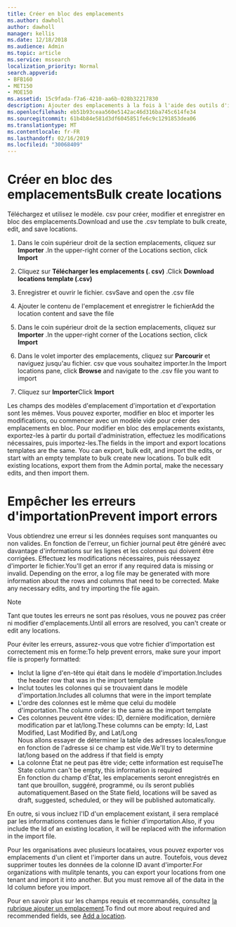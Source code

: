 ```yaml
---
title: Créer en bloc des emplacements
ms.author: dawholl
author: dawholl
manager: kellis
ms.date: 12/18/2018
ms.audience: Admin
ms.topic: article
ms.service: mssearch
localization_priority: Normal
search.appverid:
- BFB160
- MET150
- MOE150
ms.assetid: 15c9fada-f7a6-4210-aa6b-028b32217830
description: Ajouter des emplacements à la fois à l'aide des outils d'importation pour le portail d'administration de Microsoft Search
ms.openlocfilehash: eb51b93ceaa560e5142ac46d316ba745c614fe34
ms.sourcegitcommit: 61b4b84e581d3df6045851fe6c9c1291853dea06
ms.translationtype: MT
ms.contentlocale: fr-FR
ms.lasthandoff: 02/16/2019
ms.locfileid: "30068409"
---
```

# <a name="bulk-create-locations"></a><span data-ttu-id="7508d-103">Créer en bloc des emplacements</span><span class="sxs-lookup"><span data-stu-id="7508d-103">Bulk create locations</span></span>

<span data-ttu-id="7508d-104">Téléchargez et utilisez le modèle. csv pour créer, modifier et enregistrer en bloc des emplacements.</span><span class="sxs-lookup"><span data-stu-id="7508d-104">Download and use the .csv template to bulk create, edit, and save locations.</span></span> 
  
1. <span data-ttu-id="7508d-105">Dans le coin supérieur droit de la section emplacements, cliquez sur **Importer** .</span><span class="sxs-lookup"><span data-stu-id="7508d-105">In the upper-right corner of the Locations section, click **Import**</span></span>
    
2. <span data-ttu-id="7508d-106">Cliquez sur **Télécharger les emplacements (. csv)** .</span><span class="sxs-lookup"><span data-stu-id="7508d-106">Click **Download locations template (.csv)**</span></span>
    
3. <span data-ttu-id="7508d-107">Enregistrer et ouvrir le fichier. csv</span><span class="sxs-lookup"><span data-stu-id="7508d-107">Save and open the .csv file</span></span>
    
4. <span data-ttu-id="7508d-108">Ajouter le contenu de l'emplacement et enregistrer le fichier</span><span class="sxs-lookup"><span data-stu-id="7508d-108">Add the location content and save the file</span></span>
    
5. <span data-ttu-id="7508d-109">Dans le coin supérieur droit de la section emplacements, cliquez sur **Importer** .</span><span class="sxs-lookup"><span data-stu-id="7508d-109">In the upper-right corner of the Locations section, click **Import**</span></span>
    
6. <span data-ttu-id="7508d-110">Dans le volet importer des emplacements, cliquez sur **Parcourir** et naviguez jusqu'au fichier. csv que vous souhaitez importer.</span><span class="sxs-lookup"><span data-stu-id="7508d-110">In the Import locations pane, click **Browse** and navigate to the .csv file you want to import</span></span> 
    
7. <span data-ttu-id="7508d-111">Cliquez sur **Importer**</span><span class="sxs-lookup"><span data-stu-id="7508d-111">Click **Import**</span></span>

<span data-ttu-id="7508d-p101">Les champs des modèles d'emplacement d'importation et d'exportation sont les mêmes. Vous pouvez exporter, modifier en bloc et importer les modifications, ou commencer avec un modèle vide pour créer des emplacements en bloc. Pour modifier en bloc des emplacements existants, exportez-les à partir du portail d'administration, effectuez les modifications nécessaires, puis importez-les.</span><span class="sxs-lookup"><span data-stu-id="7508d-p101">The fields in the import and export locations templates are the same. You can export, bulk edit, and import the edits, or start with an empty template to bulk create new locations. To bulk edit existing locations, export them from the Admin portal, make the necessary edits, and then import them.</span></span>

# <a name="prevent-import-errors"></a><span data-ttu-id="7508d-115">Empêcher les erreurs d'importation</span><span class="sxs-lookup"><span data-stu-id="7508d-115">Prevent import errors</span></span>  
<span data-ttu-id="7508d-p102">Vous obtiendrez une erreur si les données requises sont manquantes ou non valides. En fonction de l'erreur, un fichier journal peut être généré avec davantage d'informations sur les lignes et les colonnes qui doivent être corrigées. Effectuez les modifications nécessaires, puis réessayez d'importer le fichier.</span><span class="sxs-lookup"><span data-stu-id="7508d-p102">You'll get an error if any required data is missing or invalid. Depending on the error, a log file may be generated with more information about the rows and columns that need to be corrected. Make any necessary edits, and try importing the file again.</span></span>
  
> [!NOTE]
> <span data-ttu-id="7508d-119">Tant que toutes les erreurs ne sont pas résolues, vous ne pouvez pas créer ni modifier d'emplacements.</span><span class="sxs-lookup"><span data-stu-id="7508d-119">Until all errors are resolved, you can't create or edit any locations.</span></span> 

<span data-ttu-id="7508d-120">Pour éviter les erreurs, assurez-vous que votre fichier d'importation est correctement mis en forme:</span><span class="sxs-lookup"><span data-stu-id="7508d-120">To help prevent errors, make sure your import file is properly formatted:</span></span>
- <span data-ttu-id="7508d-121">Inclut la ligne d'en-tête qui était dans le modèle d'importation.</span><span class="sxs-lookup"><span data-stu-id="7508d-121">Includes the header row that was in the import template</span></span>
- <span data-ttu-id="7508d-122">Inclut toutes les colonnes qui se trouvaient dans le modèle d'importation.</span><span class="sxs-lookup"><span data-stu-id="7508d-122">Includes all columns that were in the import template</span></span>
- <span data-ttu-id="7508d-123">L'ordre des colonnes est le même que celui du modèle d'importation.</span><span class="sxs-lookup"><span data-stu-id="7508d-123">The column order is the same as the import template</span></span>
- <span data-ttu-id="7508d-124">Ces colonnes peuvent être vides: ID, dernière modification, dernière modification par et lat/long.</span><span class="sxs-lookup"><span data-stu-id="7508d-124">These columns can be empty: Id, Last Modified, Last Modified By, and Lat/Long</span></span>  
<span data-ttu-id="7508d-125">Nous allons essayer de déterminer la table des adresses locales/longue en fonction de l'adresse si ce champ est vide.</span><span class="sxs-lookup"><span data-stu-id="7508d-125">We'll try to determine lat/long based on the address if that field is empty</span></span>
- <span data-ttu-id="7508d-126">La colonne État ne peut pas être vide; cette information est requise</span><span class="sxs-lookup"><span data-stu-id="7508d-126">The State column can't be empty, this information is required</span></span>  
<span data-ttu-id="7508d-127">En fonction du champ d'État, les emplacements seront enregistrés en tant que brouillon, suggéré, programmé, ou ils seront publiés automatiquement.</span><span class="sxs-lookup"><span data-stu-id="7508d-127">Based on the State field, locations will be saved as draft, suggested, scheduled, or they will be published automatically.</span></span>

<span data-ttu-id="7508d-128">En outre, si vous incluez l'ID d'un emplacement existant, il sera remplacé par les informations contenues dans le fichier d'importation.</span><span class="sxs-lookup"><span data-stu-id="7508d-128">Also, if you include the Id of an existing location, it will be replaced with the information in the import file.</span></span>

<span data-ttu-id="7508d-p103">Pour les organisations avec plusieurs locataires, vous pouvez exporter vos emplacements d'un client et l'importer dans un autre. Toutefois, vous devez supprimer toutes les données de la colonne ID avant d'importer.</span><span class="sxs-lookup"><span data-stu-id="7508d-p103">For organizations with mulitple tenants, you can export your locations from one tenant and import it into another. But you must remove all of the data in the Id column before you import.</span></span>
  
<span data-ttu-id="7508d-131">Pour en savoir plus sur les champs requis et recommandés, consultez [la rubrique ajouter un emplacement](add-a-location.md).</span><span class="sxs-lookup"><span data-stu-id="7508d-131">To find out more about required and recommended fields, see [Add a location](add-a-location.md).</span></span>

  

